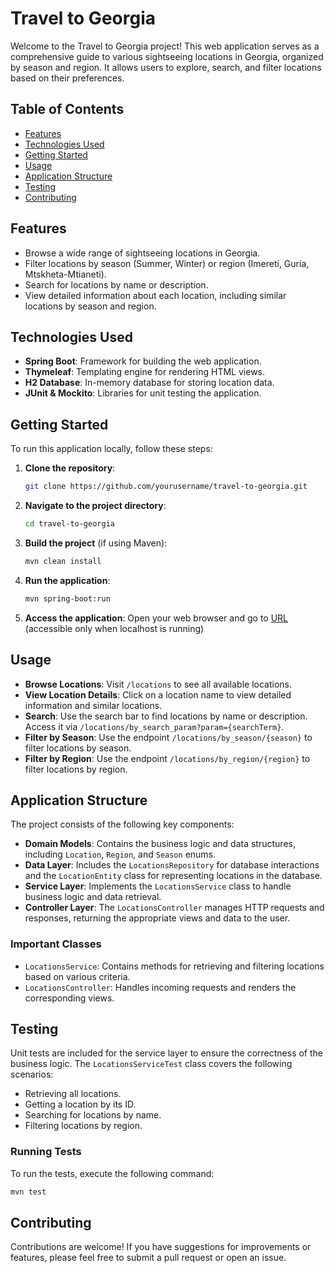 # Travel to Georgia

Welcome to the Travel to Georgia project! This web application serves as a comprehensive guide to various sightseeing locations in Georgia, organized by season and region. It allows users to explore, search, and filter locations based on their preferences.

## Table of Contents

- [Features](#features)
- [Technologies Used](#technologies-used)
- [Getting Started](#getting-started)
- [Usage](#usage)
- [Application Structure](#application-structure)
- [Testing](#testing)
- [Contributing](#contributing)

## Features

- Browse a wide range of sightseeing locations in Georgia.
- Filter locations by season (Summer, Winter) or region (Imereti, Guria, Mtskheta-Mtianeti).
- Search for locations by name or description.
- View detailed information about each location, including similar locations by season and region.

## Technologies Used

- **Spring Boot**: Framework for building the web application.
- **Thymeleaf**: Templating engine for rendering HTML views.
- **H2 Database**: In-memory database for storing location data.
- **JUnit & Mockito**: Libraries for unit testing the application.

## Getting Started

To run this application locally, follow these steps:

1. **Clone the repository**:
   ```bash
   git clone https://github.com/yourusername/travel-to-georgia.git
   ```
2. **Navigate to the project directory**:
   ```bash
   cd travel-to-georgia
   ```
3. **Build the project** (if using Maven):
   ```bash
   mvn clean install
   ```
4. **Run the application**:
   ```bash
   mvn spring-boot:run
   ```
5. **Access the application**: Open your web browser and go to [URL](https://safe-honeybee-indirectly.ngrok-free.app/locations) (accessible only when localhost is running)

## Usage

- **Browse Locations**: Visit `/locations` to see all available locations.
- **View Location Details**: Click on a location name to view detailed information and similar locations.
- **Search**: Use the search bar to find locations by name or description. Access it via `/locations/by_search_param?param={searchTerm}`.
- **Filter by Season**: Use the endpoint `/locations/by_season/{season}` to filter locations by season.
- **Filter by Region**: Use the endpoint `/locations/by_region/{region}` to filter locations by region.

## Application Structure

The project consists of the following key components:

- **Domain Models**: Contains the business logic and data structures, including `Location`, `Region`, and `Season` enums.
- **Data Layer**: Includes the `LocationsRepository` for database interactions and the `LocationEntity` class for representing locations in the database.
- **Service Layer**: Implements the `LocationsService` class to handle business logic and data retrieval.
- **Controller Layer**: The `LocationsController` manages HTTP requests and responses, returning the appropriate views and data to the user.

### Important Classes

- `LocationsService`: Contains methods for retrieving and filtering locations based on various criteria.
- `LocationsController`: Handles incoming requests and renders the corresponding views.

## Testing

Unit tests are included for the service layer to ensure the correctness of the business logic. The `LocationsServiceTest` class covers the following scenarios:

- Retrieving all locations.
- Getting a location by its ID.
- Searching for locations by name.
- Filtering locations by region.

### Running Tests

To run the tests, execute the following command:
```bash
mvn test
```

## Contributing

Contributions are welcome! If you have suggestions for improvements or features, please feel free to submit a pull request or open an issue.